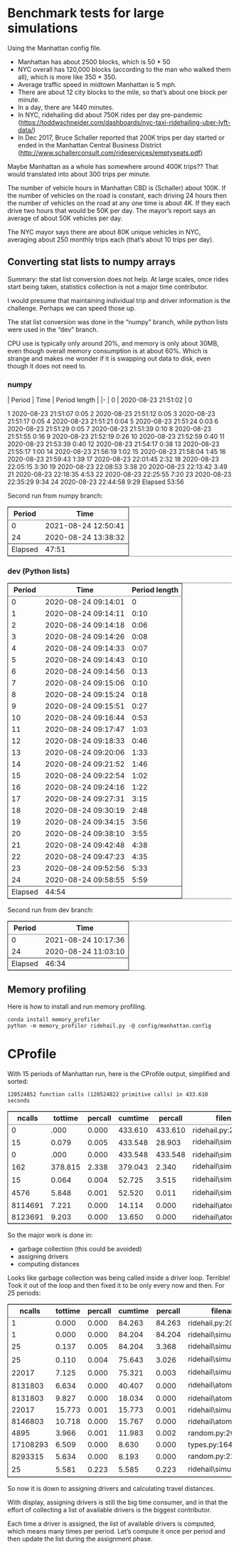 # Benchmark tests for large simulations

Using the Manhattan config file.

- Manhattan has about 2500 blocks, which is 50 \* 50
- NYC overall has 120,000 blocks (according to the man who walked them
  all), which is more like 350 \* 350.
- Average traffic speed in midtown Manhattan is 5 mph.
- There are about 12 city blocks to the mile, so that&rsquo;s about one block
  per minute.
- In a day, there are 1440 minutes.
- In NYC, ridehailing did about 750K rides per day pre-pandemic
  (<https://toddwschneider.com/dashboards/nyc-taxi-ridehailing-uber-lyft-data/>)
- In Dec 2017, Bruce Schaller reported that 200K trips per day started
  or ended in the Manhattan Central Business District
  (<http://www.schallerconsult.com/rideservices/emptyseats.pdf>)

Maybe Manhattan as a whole has somewhere around 400K trips?? That would
translated into about 300 trips per minute.

The number of vehicle hours in Manhattan CBD is (Schaller) about 100K.
If the number of vehicles on the road is constant, each driving 24 hours
then the number of vehicles on the road at any one time is about 4K. If
they each drive two hours that would be 50K per day. The mayor&rsquo;s report
says an average of about 50K vehicles per day.

The NYC mayor says there are about 80K unique vehicles in NYC, averaging
about 250 monthly trips each (that&rsquo;s about 10 trips per day).

<a id="org8e62e37"></a>

## Converting stat lists to numpy arrays

Summary: the stat list conversion does not help. At large scales, once rides
start being taken, statistics collection is not a major time contributor.

I would presume that maintaining individual trip and driver information is the
challenge. Perhaps we can speed those up.

The stat list conversion was done in the &ldquo;numpy&rdquo; branch, while
python lists were used in the &ldquo;dev&rdquo; branch.

CPU use is typically only around 20%, and memory is only about 30MB, even
though overall memory consumption is at about 60%. Which is strange and makes
me wonder if it is swapping out data to disk, even though it does not need to.

### numpy

| Period | Time | Period length |
|-
| 0 | 2020-08-23 21:51:02 | 0

<tr>
<td class="org-right">1</td>
<td class="org-left">2020-08-23 21:51:07</td>
<td class="org-right">0:05</td>
</tr>

<tr>
<td class="org-right">2</td>
<td class="org-left">2020-08-23 21:51:12</td>
<td class="org-right">0:05</td>
</tr>

<tr>
<td class="org-right">3</td>
<td class="org-left">2020-08-23 21:51:17</td>
<td class="org-right">0:05</td>
</tr>

<tr>
<td class="org-right">4</td>
<td class="org-left">2020-08-23 21:51:21</td>
<td class="org-right">0:04</td>
</tr>

<tr>
<td class="org-right">5</td>
<td class="org-left">2020-08-23 21:51:24</td>
<td class="org-right">0:03</td>
</tr>

<tr>
<td class="org-right">6</td>
<td class="org-left">2020-08-23 21:51:29</td>
<td class="org-right">0:05</td>
</tr>

<tr>
<td class="org-right">7</td>
<td class="org-left">2020-08-23 21:51:39</td>
<td class="org-right">0:10</td>
</tr>

<tr>
<td class="org-right">8</td>
<td class="org-left">2020-08-23 21:51:55</td>
<td class="org-right">0:16</td>
</tr>

<tr>
<td class="org-right">9</td>
<td class="org-left">2020-08-23 21:52:19</td>
<td class="org-right">0:26</td>
</tr>

<tr>
<td class="org-right">10</td>
<td class="org-left">2020-08-23 21:52:59</td>
<td class="org-right">0:40</td>
</tr>

<tr>
<td class="org-right">11</td>
<td class="org-left">2020-08-23 21:53:39</td>
<td class="org-right">0:40</td>
</tr>

<tr>
<td class="org-right">12</td>
<td class="org-left">2020-08-23 21:54:17</td>
<td class="org-right">0:38</td>
</tr>

<tr>
<td class="org-right">13</td>
<td class="org-left">2020-08-23 21:55:17</td>
<td class="org-right">1:00</td>
</tr>

<tr>
<td class="org-right">14</td>
<td class="org-left">2020-08-23 21:56:19</td>
<td class="org-right">1:02</td>
</tr>

<tr>
<td class="org-right">15</td>
<td class="org-left">2020-08-23 21:58:04</td>
<td class="org-right">1:45</td>
</tr>

<tr>
<td class="org-right">16</td>
<td class="org-left">2020-08-23 21:59:43</td>
<td class="org-right">1:39</td>
</tr>

<tr>
<td class="org-right">17</td>
<td class="org-left">2020-08-23 22:01:45</td>
<td class="org-right">2:32</td>
</tr>

<tr>
<td class="org-right">18</td>
<td class="org-left">2020-08-23 22:05:15</td>
<td class="org-right">3:30</td>
</tr>

<tr>
<td class="org-right">19</td>
<td class="org-left">2020-08-23 22:08:53</td>
<td class="org-right">3:38</td>
</tr>

<tr>
<td class="org-right">20</td>
<td class="org-left">2020-08-23 22:13:42</td>
<td class="org-right">3:49</td>
</tr>

<tr>
<td class="org-right">21</td>
<td class="org-left">2020-08-23 22:18:35</td>
<td class="org-right">4:53</td>
</tr>

<tr>
<td class="org-right">22</td>
<td class="org-left">2020-08-23 22:25:55</td>
<td class="org-right">7:20</td>
</tr>

<tr>
<td class="org-right">23</td>
<td class="org-left">2020-08-23 22:35:29</td>
<td class="org-right">9:34</td>
</tr>

<tr>
<td class="org-right">24</td>
<td class="org-left">2020-08-23 22:44:58</td>
<td class="org-right">9:29</td>
</tr>
</tbody>

<tbody>
<tr>
<td class="org-right">Elapsed</td>
<td class="org-left">53:56</td>
<td class="org-right">&#xa0;</td>
</tr>
</tbody>
</table>

Second run from numpy branch:

<table border="2" cellspacing="0" cellpadding="6" rules="groups" frame="hsides">

<colgroup>
<col  class="org-right" />

<col  class="org-left" />
</colgroup>
<thead>
<tr>
<th scope="col" class="org-right">Period</th>
<th scope="col" class="org-left">Time</th>
</tr>
</thead>

<tbody>
<tr>
<td class="org-right">0</td>
<td class="org-left">2021-08-24 12:50:41</td>
</tr>

<tr>
<td class="org-right">24</td>
<td class="org-left">2020-08-24 13:38:32</td>
</tr>
</tbody>

<tbody>
<tr>
<td class="org-right">Elapsed</td>
<td class="org-left">47:51</td>
</tr>
</tbody>
</table>

<a id="dev-python-lists"></a>

### dev (Python lists)

<table border="2" cellspacing="0" cellpadding="6" rules="groups" frame="hsides">

<colgroup>
<col  class="org-right" />

<col  class="org-left" />

<col  class="org-right" />
</colgroup>
<thead>
<tr>
<th scope="col" class="org-right">Period</th>
<th scope="col" class="org-left">Time</th>
<th scope="col" class="org-right">Period length</th>
</tr>
</thead>

<tbody>
<tr>
<td class="org-right">0</td>
<td class="org-left">2020-08-24 09:14:01</td>
<td class="org-right">0</td>
</tr>

<tr>
<td class="org-right">1</td>
<td class="org-left">2020-08-24 09:14:11</td>
<td class="org-right">0:10</td>
</tr>

<tr>
<td class="org-right">2</td>
<td class="org-left">2020-08-24 09:14:18</td>
<td class="org-right">0:06</td>
</tr>

<tr>
<td class="org-right">3</td>
<td class="org-left">2020-08-24 09:14:26</td>
<td class="org-right">0:08</td>
</tr>

<tr>
<td class="org-right">4</td>
<td class="org-left">2020-08-24 09:14:33</td>
<td class="org-right">0:07</td>
</tr>

<tr>
<td class="org-right">5</td>
<td class="org-left">2020-08-24 09:14:43</td>
<td class="org-right">0:10</td>
</tr>

<tr>
<td class="org-right">6</td>
<td class="org-left">2020-08-24 09:14:56</td>
<td class="org-right">0:13</td>
</tr>

<tr>
<td class="org-right">7</td>
<td class="org-left">2020-08-24 09:15:06</td>
<td class="org-right">0:10</td>
</tr>

<tr>
<td class="org-right">8</td>
<td class="org-left">2020-08-24 09:15:24</td>
<td class="org-right">0:18</td>
</tr>

<tr>
<td class="org-right">9</td>
<td class="org-left">2020-08-24 09:15:51</td>
<td class="org-right">0:27</td>
</tr>

<tr>
<td class="org-right">10</td>
<td class="org-left">2020-08-24 09:16:44</td>
<td class="org-right">0:53</td>
</tr>

<tr>
<td class="org-right">11</td>
<td class="org-left">2020-08-24 09:17:47</td>
<td class="org-right">1:03</td>
</tr>

<tr>
<td class="org-right">12</td>
<td class="org-left">2020-08-24 09:18:33</td>
<td class="org-right">0:46</td>
</tr>

<tr>
<td class="org-right">13</td>
<td class="org-left">2020-08-24 09:20:06</td>
<td class="org-right">1:33</td>
</tr>

<tr>
<td class="org-right">14</td>
<td class="org-left">2020-08-24 09:21:52</td>
<td class="org-right">1:46</td>
</tr>

<tr>
<td class="org-right">15</td>
<td class="org-left">2020-08-24 09:22:54</td>
<td class="org-right">1:02</td>
</tr>

<tr>
<td class="org-right">16</td>
<td class="org-left">2020-08-24 09:24:16</td>
<td class="org-right">1:22</td>
</tr>

<tr>
<td class="org-right">17</td>
<td class="org-left">2020-08-24 09:27:31</td>
<td class="org-right">3:15</td>
</tr>

<tr>
<td class="org-right">18</td>
<td class="org-left">2020-08-24 09:30:19</td>
<td class="org-right">2:48</td>
</tr>

<tr>
<td class="org-right">19</td>
<td class="org-left">2020-08-24 09:34:15</td>
<td class="org-right">3:56</td>
</tr>

<tr>
<td class="org-right">20</td>
<td class="org-left">2020-08-24 09:38:10</td>
<td class="org-right">3:55</td>
</tr>

<tr>
<td class="org-right">21</td>
<td class="org-left">2020-08-24 09:42:48</td>
<td class="org-right">4:38</td>
</tr>

<tr>
<td class="org-right">22</td>
<td class="org-left">2020-08-24 09:47:23</td>
<td class="org-right">4:35</td>
</tr>

<tr>
<td class="org-right">23</td>
<td class="org-left">2020-08-24 09:52:56</td>
<td class="org-right">5:33</td>
</tr>

<tr>
<td class="org-right">24</td>
<td class="org-left">2020-08-24 09:58:55</td>
<td class="org-right">5:59</td>
</tr>
</tbody>

<tbody>
<tr>
<td class="org-right">Elapsed</td>
<td class="org-left">44:54</td>
<td class="org-right">&#xa0;</td>
</tr>
</tbody>
</table>

Second run from dev branch:

<table border="2" cellspacing="0" cellpadding="6" rules="groups" frame="hsides">

<colgroup>
<col  class="org-right" />

<col  class="org-left" />
</colgroup>
<thead>
<tr>
<th scope="col" class="org-right">Period</th>
<th scope="col" class="org-left">Time</th>
</tr>
</thead>

<tbody>
<tr>
<td class="org-right">0</td>
<td class="org-left">2021-08-24 10:17:36</td>
</tr>

<tr>
<td class="org-right">24</td>
<td class="org-left">2020-08-24 11:03:10</td>
</tr>
</tbody>

<tbody>
<tr>
<td class="org-right">Elapsed</td>
<td class="org-left">46:34</td>
</tr>
</tbody>
</table>

<a id="org54befce"></a>

## Memory profiling

Here is how to install and run memory profiling.

    conda install memory_profiler
    python -m memory_profiler ridehail.py -@ config/manhattan.config

<a id="org59a1c33"></a>

# CProfile

With 15 periods of Manhattan run, here is the CProfile output, simplified and sorted:

    120524852 function calls (120524822 primitive calls) in 433.610 seconds

<table border="2" cellspacing="0" cellpadding="6" rules="groups" frame="hsides">

<colgroup>
<col  class="org-right" />

<col  class="org-right" />

<col  class="org-right" />

<col  class="org-right" />

<col  class="org-right" />

<col  class="org-left" />
</colgroup>
<thead>
<tr>
<th scope="col" class="org-right">ncalls</th>
<th scope="col" class="org-right">tottime</th>
<th scope="col" class="org-right">percall</th>
<th scope="col" class="org-right">cumtime</th>
<th scope="col" class="org-right">percall</th>
<th scope="col" class="org-left">filename:lineno(function)</th>
</tr>
</thead>

<tbody>
<tr>
<td class="org-right">0</td>
<td class="org-right">.000</td>
<td class="org-right">0.000</td>
<td class="org-right">433.610</td>
<td class="org-right">433.610</td>
<td class="org-left">ridehail.py:201(main)</td>
</tr>

<tr>
<td class="org-right">15</td>
<td class="org-right">0.079</td>
<td class="org-right">0.005</td>
<td class="org-right">433.548</td>
<td class="org-right">28.903</td>
<td class="org-left">ridehail\simulation.py:122(<sub>next</sub><sub>period</sub>)</td>
</tr>

<tr>
<td class="org-right">0</td>
<td class="org-right">.000</td>
<td class="org-right">0.000</td>
<td class="org-right">433.548</td>
<td class="org-right">433.548</td>
<td class="org-left">ridehail\simulation.py:108(simulate)</td>
</tr>

<tr>
<td class="org-right">162</td>
<td class="org-right">378.815</td>
<td class="org-right">2.338</td>
<td class="org-right">379.043</td>
<td class="org-right">2.340</td>
<td class="org-left">ridehail\simulation.py:435(<sub>collect</sub><sub>garbage</sub>)</td>
</tr>

<tr>
<td class="org-right">15</td>
<td class="org-right">0.064</td>
<td class="org-right">0.004</td>
<td class="org-right">52.725</td>
<td class="org-right">3.515</td>
<td class="org-left">ridehail\simulation.py:210(<sub>assign</sub><sub>drivers</sub>)</td>
</tr>

<tr>
<td class="org-right">4576</td>
<td class="org-right">5.848</td>
<td class="org-right">0.001</td>
<td class="org-right">52.520</td>
<td class="org-right">0.011</td>
<td class="org-left">ridehail\simulation.py:235(<sub>assign</sub><sub>driver</sub>)</td>
</tr>

<tr>
<td class="org-right">8114691</td>
<td class="org-right">7.221</td>
<td class="org-right">0.000</td>
<td class="org-right">14.114</td>
<td class="org-right">0.000</td>
<td class="org-left">ridehail\atom.py:321(<listcomp>)</td>
</tr>

<tr>
<td class="org-right">8123691</td>
<td class="org-right">9.203</td>
<td class="org-right">0.000</td>
<td class="org-right">13.650</td>
<td class="org-right">0.000</td>
<td class="org-left">ridehail\atom.py:297(distance)</td>
</tr>
</tbody>
</table>

So the major work is done in:

- garbage collection (this could be avoided)
- assigning drivers
- computing distances

Looks like garbage collection was being called inside a driver loop. Terrible! Took it out of the loop and then fixed it to be only every now and then. For 25 periods:

<table border="2" cellspacing="0" cellpadding="6" rules="groups" frame="hsides">

<colgroup>
<col  class="org-right" />

<col  class="org-right" />

<col  class="org-right" />

<col  class="org-right" />

<col  class="org-right" />

<col  class="org-left" />
</colgroup>
<thead>
<tr>
<th scope="col" class="org-right">ncalls</th>
<th scope="col" class="org-right">tottime</th>
<th scope="col" class="org-right">percall</th>
<th scope="col" class="org-right">cumtime</th>
<th scope="col" class="org-right">percall</th>
<th scope="col" class="org-left">filename:lineno(function)</th>
</tr>
</thead>

<tbody>
<tr>
<td class="org-right">1</td>
<td class="org-right">0.000</td>
<td class="org-right">0.000</td>
<td class="org-right">84.263</td>
<td class="org-right">84.263</td>
<td class="org-left">ridehail.py:201(main)</td>
</tr>

<tr>
<td class="org-right">1</td>
<td class="org-right">0.000</td>
<td class="org-right">0.000</td>
<td class="org-right">84.204</td>
<td class="org-right">84.204</td>
<td class="org-left">ridehail\simulation.py:109(simulate)</td>
</tr>

<tr>
<td class="org-right">25</td>
<td class="org-right">0.137</td>
<td class="org-right">0.005</td>
<td class="org-right">84.204</td>
<td class="org-right">3.368</td>
<td class="org-left">ridehail\simulation.py:123(<sub>next</sub><sub>period</sub>)</td>
</tr>

<tr>
<td class="org-right">25</td>
<td class="org-right">0.110</td>
<td class="org-right">0.004</td>
<td class="org-right">75.643</td>
<td class="org-right">3.026</td>
<td class="org-left">ridehail\simulation.py:211(<sub>assign</sub><sub>drivers</sub>)</td>
</tr>

<tr>
<td class="org-right">22017</td>
<td class="org-right">7.125</td>
<td class="org-right">0.000</td>
<td class="org-right">75.321</td>
<td class="org-right">0.003</td>
<td class="org-left">ridehail\simulation.py:236(<sub>assign</sub><sub>driver</sub>)</td>
</tr>

<tr>
<td class="org-right">8131803</td>
<td class="org-right">6.634</td>
<td class="org-right">0.000</td>
<td class="org-right">40.407</td>
<td class="org-right">0.000</td>
<td class="org-left">ridehail\atom.py:312(travel<sub>distance</sub>)</td>
</tr>

<tr>
<td class="org-right">8131803</td>
<td class="org-right">9.827</td>
<td class="org-right">0.000</td>
<td class="org-right">18.034</td>
<td class="org-right">0.000</td>
<td class="org-left">ridehail\atom.py:321(<listcomp>)</td>
</tr>

<tr>
<td class="org-right">22017</td>
<td class="org-right">15.773</td>
<td class="org-right">0.001</td>
<td class="org-right">15.773</td>
<td class="org-right">0.001</td>
<td class="org-left">ridehail\simulation.py:246(<listcomp>)</td>
</tr>

<tr>
<td class="org-right">8146803</td>
<td class="org-right">10.718</td>
<td class="org-right">0.000</td>
<td class="org-right">15.767</td>
<td class="org-right">0.000</td>
<td class="org-left">ridehail\atom.py:297(distance)</td>
</tr>

<tr>
<td class="org-right">4895</td>
<td class="org-right">3.966</td>
<td class="org-right">0.001</td>
<td class="org-right">11.983</td>
<td class="org-right">0.002</td>
<td class="org-left">random.py:264(shuffle)</td>
</tr>

<tr>
<td class="org-right">17108293</td>
<td class="org-right">6.509</td>
<td class="org-right">0.000</td>
<td class="org-right">8.630</td>
<td class="org-right">0.000</td>
<td class="org-left">types.py:164(<span class="underline"><span class="underline">get</span></span>)</td>
</tr>

<tr>
<td class="org-right">8293315</td>
<td class="org-right">5.634</td>
<td class="org-right">0.000</td>
<td class="org-right">8.193</td>
<td class="org-right">0.000</td>
<td class="org-left">random.py:224(<sub>randbelow</sub>)</td>
</tr>

<tr>
<td class="org-right">25</td>
<td class="org-right">5.581</td>
<td class="org-right">0.223</td>
<td class="org-right">5.585</td>
<td class="org-right">0.223</td>
<td class="org-left">ridehail\simulation.py:436(<sub>collect</sub><sub>garbage</sub>)</td>
</tr>
</tbody>
</table>

So now it is down to assigning drivers and calculating travel distances.

With display, assigning drivers is still the big time consumer, and in that the effort of collecting a list of available drivers is the biggest contributor.

Each time a driver is assigned, the list of available drivers is computed, which means many times per period. Let&rsquo;s compute it once per period and then update the list during the assignment phase.
